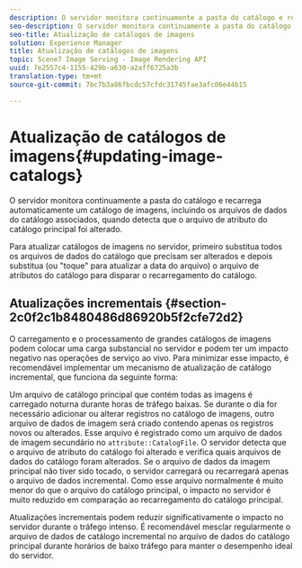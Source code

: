 ```yaml
---
description: O servidor monitora continuamente a pasta do catálogo e recarrega automaticamente um catálogo de imagens, incluindo os arquivos de dados do catálogo associados, quando detecta que o arquivo de atributo do catálogo principal foi alterado.
seo-description: O servidor monitora continuamente a pasta do catálogo e recarrega automaticamente um catálogo de imagens, incluindo os arquivos de dados do catálogo associados, quando detecta que o arquivo de atributo do catálogo principal foi alterado.
seo-title: Atualização de catálogos de imagens
solution: Experience Manager
title: Atualização de catálogos de imagens
topic: Scene7 Image Serving - Image Rendering API
uuid: 7e2557c4-1155-429b-a630-a2aff6725a3b
translation-type: tm+mt
source-git-commit: 7bc7b3a86fbcdc57cfdc31745fae3afc06e44b15

---
```



# Atualização de catálogos de imagens{#updating-image-catalogs}

O servidor monitora continuamente a pasta do catálogo e recarrega automaticamente um catálogo de imagens, incluindo os arquivos de dados do catálogo associados, quando detecta que o arquivo de atributo do catálogo principal foi alterado.

Para atualizar catálogos de imagens no servidor, primeiro substitua todos os arquivos de dados do catálogo que precisam ser alterados e depois substitua (ou &quot;toque&quot; para atualizar a data do arquivo) o arquivo de atributos do catálogo para disparar o recarregamento do catálogo.

## Atualizações incrementais {#section-2c0f2c1b8480486d86920b5f2cfe72d2}

O carregamento e o processamento de grandes catálogos de imagens podem colocar uma carga substancial no servidor e podem ter um impacto negativo nas operações de serviço ao vivo. Para minimizar esse impacto, é recomendável implementar um mecanismo de atualização de catálogo incremental, que funciona da seguinte forma:

Um arquivo de catálogo principal que contém todas as imagens é carregado noturna durante horas de tráfego baixas. Se durante o dia for necessário adicionar ou alterar registros no catálogo de imagens, outro arquivo de dados de imagem será criado contendo apenas os registros novos ou alterados. Esse arquivo é registrado como um arquivo de dados de imagem secundário no `attribute::CatalogFile`. O servidor detecta que o arquivo de atributo do catálogo foi alterado e verifica quais arquivos de dados do catálogo foram alterados. Se o arquivo de dados da imagem principal não tiver sido tocado, o servidor carregará ou recarregará apenas o arquivo de dados incremental. Como esse arquivo normalmente é muito menor do que o arquivo do catálogo principal, o impacto no servidor é muito reduzido em comparação ao recarregamento do catálogo principal.

Atualizações incrementais podem reduzir significativamente o impacto no servidor durante o tráfego intenso. É recomendável mesclar regularmente o arquivo de dados de catálogo incremental no arquivo de dados do catálogo principal durante horários de baixo tráfego para manter o desempenho ideal do servidor.
